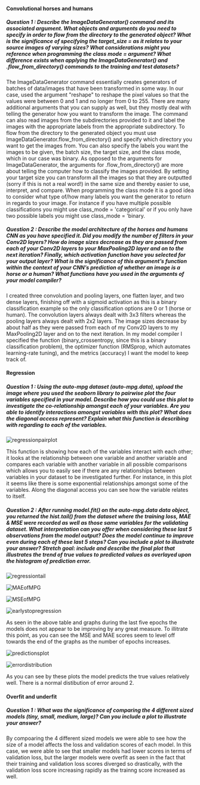 #### Convolutional horses and humans

##### Question 1 : Describe the ImageDataGenerator() command and its associated argument.  What objects and arguments do you need to specify in order to flow from the directory to the generated object?  What is the significance of specifying the target_size = as it relates to your source images of varying sizes? What considerations might you reference when programming the class mode = argument?  What difference exists when applying the ImageDataGenerator() and .flow_from_directory() commands to the training and test datasets?
The ImageDataGenerator command essentially creates generators of batches of data/images that have been transformed in some way. In our case, used the argument "reshape" to reshape the pixel values so that the values were between 0 and 1 and no longer from 0 to 255. There are many additional arguments that you can supply as well, but they mostly deal with telling the generator how you want to transform the image. The command can also read images from the subdirectories provided to it and label the images with the appropriate labels from the appropriate subdirectory. To flow from the directory to the generated object you must use ImageDataGenerator.flow_from_directory() and specify which directory you want to get the images from. You can also specify the labels you want the images to be given, the batch size, the target size, and the class mode, which in our case was binary. As opposed to the arguments for ImageDataGenerator, the arguments for .flow_from_directory() are more about telling the computer how to classify the images provided. By setting your target size you can transform all the images so that they are outputted (sorry if this is not a real word!) in the same size and thereby easier to use, interpret, and compare. When programming the class mode it is a good idea to consider what type of/how many labels you want the generator to return in regards to your image. For instance if you have multiple possible classifications you might use class_mode = 'categorical' or if you only have two possible labels you might use class_mode = 'binary. 


##### Question 2 : Describe the model architecture of the horses and humans CNN as you have specified it.  Did you modify the number of filters in your Conv2D layers?  How do image sizes decrease as they are passed from each of your Conv2D layers to your MaxPooling2D layer and on to the next iteration?  Finally, which activation function have you selected for your output layer?  What is the significance of this argument’s function within the context of your CNN’s prediction of whether an image is a horse or a human?  What functions have you used in the arguments of your model compiler?
I created three convolution and pooling layers, one flatten layer, and two dense layers, finishing off with a sigmoid activation as this is a binary classification example so the only classification options are 0 or 1 (horse or human). The convolution layers always dealt with 3x3 filters whereas the pooling layers always dealt with 2x2 layers. The image sizes decrease by about half as they were passed from each of my Conv2D layers to my MaxPooling2D layer and on to the next iteration. In my model compiler I specified the function (binary_crossentropy, since this is a binary classification problem), the optimizer function (RMSprop, which automates learning-rate tuning), and the metrics (accuracy) I want the model to keep track of. 

#### Regression

##### Question 1 : Using the auto-mpg dataset (auto-mpg.data), upload the image where you used the seaborn library to pairwise plot the four variables specified in your model.  Describe how you could use this plot to investigate the co-relationship amongst each of your variables.  Are you able to identify interactions amongst variables with this plot?  What does the diagonal access represent?  Explain what this function is describing with regarding to each of the variables.

![regressionpairplot](https://user-images.githubusercontent.com/67922294/87688133-989fa100-c754-11ea-9427-f90b0094997b.png)

This function is showing how each of the variables interact with each other; it looks at the relationship between one variable and another variable and compares each variable with another variable in all possible comparisons which allows you to easily see if there are any relationships between variables in your dataset to be investigated further. For instance, in this plot it seems like there is some exponential relationships amongst some of the variables. Along the diagonal access you can see how the variable relates to itself. 

##### Question 2 : After running model.fit() on the auto-mpg.data data object, you returned the hist.tail() from the dataset where the training loss, MAE & MSE were recorded as well as those same variables for the validating dataset.  What interpretation can you offer when considering these last 5 observations from the model output?  Does the model continue to improve even during each of these last 5 steps?  Can you include a plot to illustrate your answer?  Stretch goal: include and describe the final plot that illustrates the trend of true values to predicted values as overlayed upon the histogram of prediction error.  
![regressiontail](https://user-images.githubusercontent.com/67922294/87689123-d650f980-c755-11ea-89fe-af23c8ca1bdf.png)

![MAEofMPG](https://user-images.githubusercontent.com/67922294/87689342-16b07780-c756-11ea-8b15-13eb82341c88.png)

![MSEofMPG](https://user-images.githubusercontent.com/67922294/87689674-7e66c280-c756-11ea-8a0d-5cc2f9f1aad0.png)

![earlystopregression](https://user-images.githubusercontent.com/67922294/87690141-0e0c7100-c757-11ea-9b12-26c7ab06ca16.png)

As seen in the above table and graphs during the last five epochs the models does not appear to be improving by any great measure. To illitrate this point, as you can see the MSE and MAE scores seem to level off towards the end of the graphs as the number of epochs increases. 

![predictionsplot](https://user-images.githubusercontent.com/67922294/87690387-65aadc80-c757-11ea-83c8-260815e0979e.png)

![errordistribution](https://user-images.githubusercontent.com/67922294/87690520-8ffc9a00-c757-11ea-86be-4bb09ef0760b.png)

As you can see by these plots the model predicts the true values relatively well. There is a normal distibution of error around 2.

#### Overfit and underfit
##### Question 1 : What was the significance of comparing the 4 different sized models (tiny, small, medium, large)?  Can you include a plot to illustrate your answer?

By compoaring the 4 different sized models we were able to see how the size of a model affects the loss and validation scores of each model. In this case, we were able to see that smaller models had lower scores in terms of validation loss, but the larger models were overfit as seen in the fact that their training and validation loss scores diverged so drastically, with the validation loss score increasing rapidly as the trainng score increased as well. 

